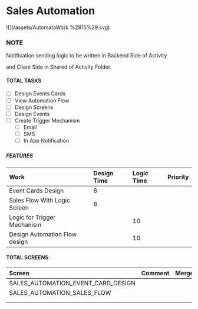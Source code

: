 # Sales Automation

![](/assets/AutomataWork %2815%29.svg)

### NOTE

Notification sending logic to be written in Backend Side of Activity

and Client Side in Shared of Activity Folder.

#### TOTAL TASKS

* [ ] Design Events Cards
* [ ] View Automation Flow
* [ ] Design Screens
* [ ] Design Events
* [ ] Create Trigger Mechanism
  * [ ] Email
  * [ ] SMS
  * [ ] In App Notification

##### 

##### FEATURES

| Work | Design Time | Logic Time | Priority |
| :--- | :--- | :--- | :--- |
| Event Cards Design | 8 |  |  |
| Sales Flow With Logic Screen | 8 |  |  |
| Logic for Trigger Mechanism |  | 10 |  |
| Design Automation Flow design |  | 10 |  |

#### TOTAL SCREENS

| Screen | Comment | Merge |
| :--- | :--- | :--- |
| SALES\_AUTOMATION\_EVENT\_CARD\_DESIGN |  |  |
| SALES\_AUTOMATION\_SALES\_FLOW |  |  |
|  |  |  |
|  |  |  |



